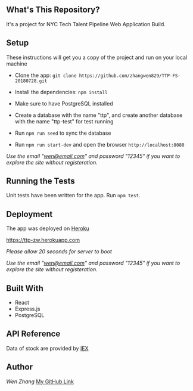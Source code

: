 ## What's This Repository?

It's a project for NYC Tech Talent Pipeline Web Application Build.


## Setup

These instructions will get you a copy of the project and run on your local machine

* Clone the app: `git clone https://github.com/zhangwen829/TTP-FS-20180728.git`

* Install the dependencies: `npm install` 

* Make sure to have PostgreSQL installed

* Create a database with the name "ttp", and create another database with the name "ttp-test" for test running

* Run `npm run seed` to sync the database

* Run `npm run start-dev` and open the browser `http://localhost:8080`

*Use the email "wen@email.com" and password "12345" if you want to explore the site without registeration.*


## Running the Tests

Unit tests have been written for the app. Run `npm test`.


## Deployment

The app was deployed on [Heroku](https://ttp-zw.herokuapp.com)

https://ttp-zw.herokuapp.com

*Please allow 20 seconds for server to boot*

*Use the email "wen@email.com" and password "12345" if you want to explore the site without registeration.*


## Built With

* React
* Express.js
* PostgreSQL 


## API Reference
Data of stock are provided by [IEX](https://iextrading.com/developer/docs/#attribution)


## Author
*Wen Zhang*    [My GitHub Link](https://github.com/zhangwen829)